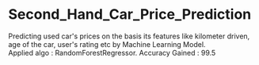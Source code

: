 # Second_Hand_Car_Price_Prediction
Predicting used car's prices on the basis its features like kilometer driven, age of the car, user's rating etc by Machine Learning Model.          
Applied algo : RandomForestRegressor.
Accuracy Gained : 99.5
